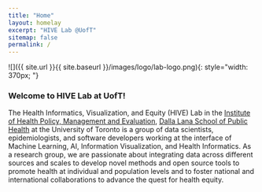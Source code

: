 ```yaml
---
title: "Home"
layout: homelay
excerpt: "HIVE Lab @UofT"
sitemap: false
permalink: /
---
```

![]({{ site.url }}{{ site.baseurl }}/images/logo/lab-logo.png){: style="width: 370px; "}


### Welcome to HIVE Lab at UofT!

The Health Informatics, Visualization, and Equity (HIVE) Lab in the <a href='https://ihpme.utoronto.ca/' target='_blank'>Institute of Health Policy, Management and Evaluation</a>,  <a href= 'https://www.dlsph.utoronto.ca/' target= '_blank'>Dalla Lana School of Public Health</a> at the University of Toronto is a group of data scientists, epidemiologists, and software developers working at the interface of Machine Learning, AI, Information Visualization, and Health Informatics. As a research group, we are passionate about integrating data across different sources and scales to develop novel methods and open source tools to promote health at individual and population levels and to foster national and international collaborations to advance the quest for health equity. 



<br>
<br>
<br>
